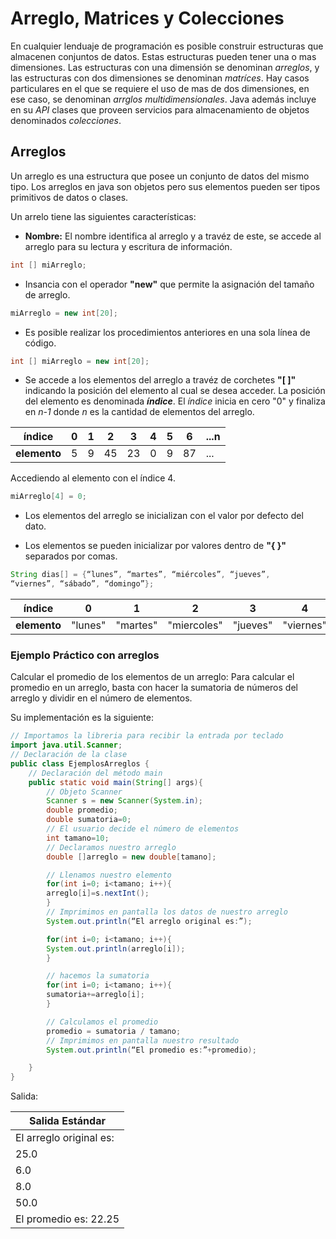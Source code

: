 # Arreglo, Matrices y Colecciones

En cualquier lenduaje de programación es posible construir estructuras que almacenen conjuntos de datos. Estas estructuras pueden tener una o mas dimensiones. Las estructuras con una dimensión se denominan _arreglos_, y las estructuras con dos dimensiones se denominan _matríces_. Hay casos particulares en el que se requiere el uso de mas de dos dimensiones, en ese caso, se denominan _arrglos multidimensionales_. Java además incluye en su _API_ clases que proveen servicios para almacenamiento de objetos denominados _colecciones_.

## Arreglos

Un arreglo es una estructura que posee un conjunto de datos del mismo tipo. Los arreglos en java son objetos pero sus elementos pueden ser tipos primitivos de datos o clases.

Un arrelo tiene las siguientes características:

* __Nombre:__ El nombre identifica al arreglo y a travéz de este, se accede al arreglo para su lectura y escritura de información.

```java
int [] miArreglo;
```

* Insancia con el operador __"new"__ que permite la asignación del tamaño de arreglo.

```java
miArreglo = new int[20];
```

* Es posible realizar los procedimientos anteriores en una sola línea de código.

```java
int [] miArreglo = new int[20];
```

* Se accede a los elementos del arreglo a travéz de corchetes __"[ ]"__ indicando la posición del elemento al cual se desea acceder. La posición del elemento es denominada ___índice___. El _índice_ inicia en cero "0" y finaliza en _n-1_ donde _n_ es la cantidad de elementos del arreglo.

|__índice__| 0| 1 | 2 | 3 | 4 | 5 | 6 | ...n |
|----------|--|---|---|---|---|---|---|------|
|__elemento__| 5 | 9 | 45 | 23 | 0 | 9 | 87 | ... |

Accediendo al elemento con el índice 4.

```java
miArreglo[4] = 0;
```

* Los elementos del arreglo se inicializan con el valor por defecto del dato.

* Los elementos se pueden inicializar por valores dentro de __"{ }"__ separados por comas.

```java
String dias[] = {“lunes”, “martes”, “miércoles”, “jueves”,
“viernes”, “sábado”, “domingo”};
```

|__índice__| 0| 1 | 2 | 3 | 4 | 5 | 6 |
|----------|--|---|---|---|---|---|---|
|__elemento__| "lunes" | "martes" | "miercoles" | "jueves" | "viernes" | "sabado" | "domingo" |


### Ejemplo Práctico con arreglos

Calcular el promedio de los elementos de un arreglo: Para calcular el promedio en un arreglo, basta con hacer la sumatoria
de números del arreglo y dividir en el número de elementos.

Su implementación es la siguiente:

```java
// Importamos la libreria para recibir la entrada por teclado
import java.util.Scanner;
// Declaración de la clase
public class EjemplosArreglos {
    // Declaración del método main
    public static void main(String[] args){
        // Objeto Scanner
        Scanner s = new Scanner(System.in);
        double promedio;
        double sumatoria=0;
        // El usuario decide el número de elementos
        int tamano=10;
        // Declaramos nuestro arreglo
        double []arreglo = new double[tamano];

        // Llenamos nuestro elemento 
        for(int i=0; i<tamano; i++){
        arreglo[i]=s.nextInt();
        }
        // Imprimimos en pantalla los datos de nuestro arreglo
        System.out.println(“El arreglo original es:”);

        for(int i=0; i<tamano; i++){
        System.out.println(arreglo[i]);
        }

        // hacemos la sumatoria
        for(int i=0; i<tamano; i++){
        sumatoria+=arreglo[i];
        }

        // Calculamos el promedio
        promedio = sumatoria / tamano;
        // Imprimimos en pantalla nuestro resultado 
        System.out.println(“El promedio es:”+promedio);

    }
}
```

Salida: 

| Salida Estándar|
| --------------- |
| El arreglo original es: |
| 25.0|
| 6.0 |
| 8.0 |
| 50.0 |
| El promedio es: 22.25 |

